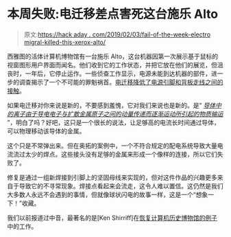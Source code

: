 # 本周失败:电迁移差点害死这台施乐 Alto

> 原文:[https://hack aday . com/2019/02/03/fail-of-the-week-electro migral-killed-this-xerox-alto/](https://hackaday.com/2019/02/03/fail-of-the-week-electromigration-nearly-killed-this-xerox-alto/)

西雅图的活体计算机博物馆有一台施乐 Alto，这台机器因第一次展示基于鼠标的视窗图形用户界面而闻名。他们收到它的工作状态，并把它放在他们的展览，但沮丧时，一年后，它停止运作。一些侦查工作显示，电源未能到达机器的部件，进一步的调查揭示了一个不可能的罪魁祸首。[电迁移降低了电源引脚和背板走线之间的接触](https://engblg.livingcomputers.org/index.php/2019/01/21/xerox-alto-interesting-issue/)。

如果电迁移对你来说是新的，不要感到羞愧，它对我们来说也是新的。是“ [*导体中的离子由于导电电子与扩散金属原子之间的动量传递而逐渐运动所引起的物质输运*](https://en.wikipedia.org/wiki/Electromigration) ”，明白了吗？好吧，这只是一个很长的说法，让足够高的电流长时间通过导体，可以物理移动该导体的金属。

这个只是不常弹出来。但在奥拓的案例中，一个不符合规定的配电系统导致大量电流流过太少的焊点。这些接头没有足够的金属来形成一个像样的连接，所以它们失败了。

修复是通过一组新焊接到引脚上的坚固母线来实现的，但对这件作品的兴趣更多来自于导致它的不寻常现象。焊接点看起来会流走，这令人难以置信。这仍然是我们大多数人永远不会遇到的事情，但就像球状闪电的故事一样，这是一个“想象一下！”收藏。

我们以前报道过中音，最著名的是[Ken Shirriff]在[恢复计算机历史博物馆的例子](https://hackaday.com/2016/06/26/restoring-the-groundbreaking-xerox-alto/)中的工作。